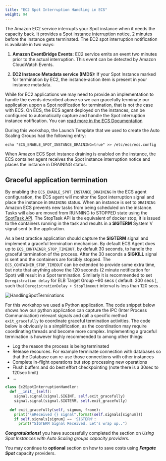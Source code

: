 ```yaml
---
title: "EC2 Spot Interruption Handling in ECS"
weight: 94
---
```


The Amazon EC2 service interrupts your Spot instance when it needs the capacity back. It provides a Spot instance interruption notice, 2 minutes before the instance gets terminated. The EC2 spot interruption notification is available in two ways:

1. **Amazon EventBridge Events:** EC2 service emits an event two minutes prior to the actual interruption. This event can be detected by Amazon CloudWatch Events.

1. **EC2 Instance Metadata service (IMDS):** If your Spot Instance marked for termination by EC2, the instance-action item is present in your instance metadata.

While for EC2 applications we may need to provide an implementation to handle the events described above so we can gracefully terminate our
application uppon a Spot notification for termination, that is not the case with ECS. On ECS, the ECS agent deployed on the instances, can be configured to automatically capture and handle the Spot interruption instance 
notification. You can [read more in the ECS Documentation](https://docs.aws.amazon.com/AmazonECS/latest/developerguide/container-instance-spot.html)

During this workshop, the Launch Template that we used to create the Auto Scaling Groups had the following entry:
```plaintext
echo "ECS_ENABLE_SPOT_INSTANCE_DRAINING=true" >> /etc/ecs/ecs.config
```

When Amazon ECS Spot instance draining is enabled on the instance, the ECS container agent receives the Spot instance interruption notice and places the instance in DRAINING status.


## Graceful application termination

By enabling the `ECS_ENABLE_SPOT_INSTANCE_DRAINING` in the ECS agent configuration, the ECS agent will monitor the Spot interruption
signal and place the instance in `DRAINING` status. When an instance is set to `DRAINING` Amazon ECS prevents new tasks from being scheduled
on the instance. Tasks will also are moved from RUNNING to STOPPED state using the [SpotTask API](https://docs.aws.amazon.com/AmazonECS/latest/APIReference/API_StopTask.html). The StopTask API is the equivalent of docker stop, it is issued to the containers running in the task and results in 
a **SIGTERM** System V signal sent to the application. 

As a best practice application should capture the **SIGTERM** signal and implement a graceful termination mechanism. By default ECS Agent does
up to `ECS_CONTAINER_STOP_TIMEOUT`, by default 30 seconds, to handle the graceful termination of the process. After the 30 seconds a **SIGKILL** 
signal is sent and the containers are forcibly stopped. The `ECS_CONTAINER_STOP_TIMEOUT` can be extended to provide some extra time, but 
note that anything above the 120 seconds (2 minute notification for Spot) will result in a Spot termination. Similarly it is recommended to set `Deregistration delay` for ELB Target Group ~90 secs ( default: 300 secs ), such that `DeregistrationDelay + StopTimeout` interval is less than 120 secs .


![HandlingSpotTerminations](/images/running-ecs-on-spot/HandlingSpotTerminations.png)


For this workshop we used a Python application. The code snippet below shows how our python application can capture the 
IPC (Inter Process Communication) relevant signals and call a specific method `exit_gracefully` to coordinate graceful termination
activities. The code below is obviously is a simplification, as the coordination may require coordinating threads and become more complex.
Implementing a graceful termination is however highly recommended to among other things:

* Log the reason the process is being terminated
* Release resources. For example terminate connection with databases so that the Database can re-use those connections with other instances
* Complete in-flight operations but stop processing new operations
* Flush buffers and do best effort checkpointing (note there is a 30sec to 120sec limit)
* ...


```python
class Ec2SpotInterruptionHandler:
  def __init__(self):
    signal.signal(signal.SIGINT, self.exit_gracefully)
    signal.signal(signal.SIGTERM, self.exit_gracefully)

  def exit_gracefully(self, signum, frame):
    print("\nReceived {} signal".format(self.signals[signum]))
    if self.signals[signum] == 'SIGTERM':
      print("SIGTERM Signal Received. Let's wrap up..")
```

***Congratulations!*** you have successfully completed the section on *Using Spot Instances with Auto Scaling groups capacity providers*. 

You may continue to **optional** section on how to save costs using ***Fargate Spot*** capacity providers.

